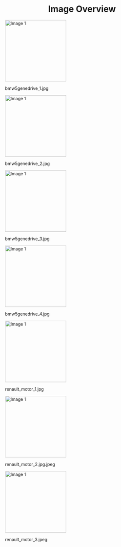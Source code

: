 <h1 style ="text-align: center;"> Image Overview </h1>
<div>
<div>
<img src="https://media.evkx.net/multimedia/technology/motors/wrsm/bmw5genedrive_1_xst.jpg" alt="Image 1" style="width: 200px;">
<p>bmw5genedrive_1.jpg</p>
</div>
<div>
<img src="https://media.evkx.net/multimedia/technology/motors/wrsm/bmw5genedrive_2_xst.jpg" alt="Image 1" style="width: 200px;">
<p>bmw5genedrive_2.jpg</p>
</div>
<div>
<img src="https://media.evkx.net/multimedia/technology/motors/wrsm/bmw5genedrive_3_xst.jpg" alt="Image 1" style="width: 200px;">
<p>bmw5genedrive_3.jpg</p>
</div>
<div>
<img src="https://media.evkx.net/multimedia/technology/motors/wrsm/bmw5genedrive_4_xst.jpg" alt="Image 1" style="width: 200px;">
<p>bmw5genedrive_4.jpg</p>
</div>
<div>
<img src="https://media.evkx.net/multimedia/technology/motors/wrsm/renault_motor_1_xst.jpg" alt="Image 1" style="width: 200px;">
<p>renault_motor_1.jpg</p>
</div>
<div>
<img src="https://media.evkx.net/multimedia/technology/motors/wrsm/renault_motor_2.jpg_xst.jpeg" alt="Image 1" style="width: 200px;">
<p>renault_motor_2.jpg.jpeg</p>
</div>
<div>
<img src="https://media.evkx.net/multimedia/technology/motors/wrsm/renault_motor_3_xst.jpeg" alt="Image 1" style="width: 200px;">
<p>renault_motor_3.jpeg</p>
</div>
</div>
